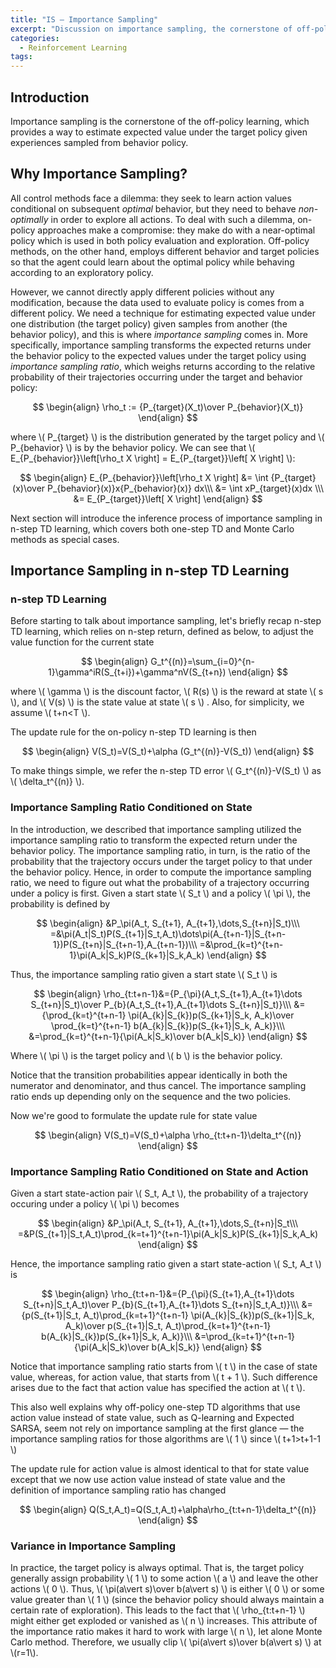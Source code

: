 ```yaml
---
title: "IS — Importance Sampling"
excerpt: "Discussion on importance sampling, the cornerstone of off-policy learning."
categories:
  - Reinforcement Learning
tags:
---
```


## Introduction

Importance sampling is the cornerstone of the off-policy learning, which provides a way to estimate expected value under the target policy given experiences sampled from behavior policy.

## Why Importance Sampling?

All control methods face a dilemma: they seek to learn action values conditional on subsequent *optimal* behavior, but they need to behave *non-optimally* in order to explore all actions. To deal with such a dilemma, on-policy approaches make a compromise: they make do with a near-optimal policy which is used in both policy evaluation and exploration. Off-policy methods, on the other hand, employs different behavior and target policies so that the agent could learn about the optimal policy while behaving according to an exploratory policy.

However, we cannot directly apply different policies without any modification, because the data used to evaluate policy is comes from a different policy. We need a technique for estimating expected value under one distribution (the target policy) given samples from another (the behavior policy), and this is where *importance sampling* comes in. More specifically, importance sampling transforms the expected returns under the behavior policy to the expected values under the target policy using *importance sampling ratio*, which weighs returns according to the relative probability of their trajectories occurring under the target and behavior policy:


$$
\begin{align}
\rho_t := {P_{target}(X_t)\over P_{behavior}(X_t)} 
\end{align}
$$


where \\( P_{target} \\) is the distribution generated by the target policy and \\( P_{behavior} \\) is by the behavior policy. We can see that \\( E_{P_{behavior}}\left[\rho_t X \right] = E_{P_{target}}\left[ X \right] \\):


$$
\begin{align}
E_{P_{behavior}}\left[\rho_t X \right] &= \int {P_{target}(x)\over P_{behavior}(x)}x{P_{behavior}(x)} dx\\\
&= \int xP_{target}(x)dx \\\
&= E_{P_{target}}\left[ X \right]
\end{align}
$$


Next section will introduce the inference process of importance sampling in n-step TD learning, which covers both one-step TD and Monte Carlo methods as special cases.

## Importance Sampling in n-step TD Learning

### n-step TD Learning 

Before starting to talk about importance sampling, let's briefly recap n-step TD learning, which relies on n-step return, defined as below, to adjust the value function for the current state

$$
\begin{align}
G_t^{(n)}=\sum_{i=0}^{n-1}\gamma^iR(S_{t+i})+\gamma^nV(S_{t+n})
\end{align}
$$

where \\( \gamma \\) is the discount factor, \\( R(s) \\) is the reward at state \\( s \\), and \\( V(s) \\) is the state value at state \\( s \\) . Also, for simplicity, we assume \\( t+n<T \\). 

The update rule for the on-policy n-step TD learning is then

$$
\begin{align}
V(S_t)=V(S_t)+\alpha (G_t^{(n)}-V(S_t))
\end{align}
$$

To make things simple, we refer the n-step TD error \\( G_t^{(n)}-V(S_t) \\) as \\( \delta_t^{(n)} \\).

### Importance Sampling Ratio Conditioned on State

In the introduction, we described that importance sampling utilized the importance sampling ratio to transform the expected return under the behavior policy. The importance sampling ratio, in turn, is the ratio of the probability that the trajectory occurs under the target policy to that under the behavior policy. Hence, in order to compute the importance sampling ratio, we need to figure out what the probability of a trajectory occurring under a policy is first. Given a start state \\( S_t \\) and a policy \\( \pi \\), the probability is defined by

$$
\begin{align}
&P_\pi(A_t, S_{t+1}, A_{t+1},\dots,S_{t+n}|S_t)\\\
=&\pi(A_t|S_t)P(S_{t+1}|S_t,A_t)\dots\pi(A_{t+n-1}|S_{t+n-1})P(S_{t+n}|S_{t+n-1},A_{t+n-1})\\\
=&\prod_{k=t}^{t+n-1}\pi(A_k|S_k)P(S_{k+1}|S_k,A_k)
\end{align}
$$

Thus, the importance sampling ratio given a start state \\( S_t \\) is

$$
\begin{align}
\rho_{t:t+n-1}&={P_{\pi}(A_t,S_{t+1},A_{t+1}\dots S_{t+n}|S_t)\over P_{b}(A_t,S_{t+1},A_{t+1}\dots S_{t+n}|S_t)}\\\
&={\prod_{k=t}^{t+n-1} \pi(A_{k}|S_{k})p(S_{k+1}|S_k, A_k)\over \prod_{k=t}^{t+n-1} b(A_{k}|S_{k})p(S_{k+1}|S_k, A_k)}\\\
&=\prod_{k=t}^{t+n-1}{\pi(A_k|S_k)\over b(A_k|S_k)}
\end{align}
$$

Where \\( \pi \\) is the target policy and \\( b \\) is the behavior policy.

Notice that the transition probabilities appear identically in both the numerator and denominator, and thus cancel. The importance sampling ratio ends up depending only on the sequence and the two policies.

Now we're good to formulate the update rule for state value

$$
\begin{align}
V(S_t)=V(S_t)+\alpha \rho_{t:t+n-1}\delta_t^{(n)}
\end{align}
$$


### Importance Sampling Ratio Conditioned on State and Action

Given a start state-action pair \\( S_t, A_t \\), the probability of a trajectory occuring under a policy \\( \pi \\) becomes

$$
\begin{align}
&P_\pi(A_t, S_{t+1}, A_{t+1},\dots,S_{t+n}|S_t\\\
=&P(S_{t+1}|S_t,A_t)\prod_{k=t+1}^{t+n-1}\pi(A_k|S_k)P(S_{k+1}|S_k,A_k)
\end{align}
$$

Hence, the importance sampling ratio given a start state-action \\( S_t, A_t \\) is

$$
\begin{align}
\rho_{t:t+n-1}&={P_{\pi}(S_{t+1},A_{t+1}\dots S_{t+n}|S_t,A_t)\over P_{b}(S_{t+1},A_{t+1}\dots S_{t+n}|S_t,A_t)}\\\
&={p(S_{t+1}|S_t, A_t)\prod_{k=t+1}^{t+n-1} \pi(A_{k}|S_{k})p(S_{k+1}|S_k, A_k)\over p(S_{t+1}|S_t, A_t)\prod_{k=t+1}^{t+n-1} b(A_{k}|S_{k})p(S_{k+1}|S_k, A_k)}\\\
&=\prod_{k=t+1}^{t+n-1}{\pi(A_k|S_k)\over b(A_k|S_k)}
\end{align}
$$

Notice that importance sampling ratio starts from \\( t \\) in the case of state value, whereas, for action value, that starts from \\( t + 1 \\). Such difference arises due to the fact that action value has specified the action at \\( t \\). 

This also well explains why off-policy one-step TD algorithms that use action value instead of state value, such as Q-learning and Expected SARSA, seem not rely on importance sampling at the first glance — the importance sampling ratios for those algorithms are \\( 1 \\) since \\( t+1>t+1-1 \\) 

The update rule for action value is almost identical to that for state value except that we now use action value instead of state value and the definition of importance sampling ratio has changed

$$
\begin{align}
Q(S_t,A_t)=Q(S_t,A_t)+\alpha\rho_{t:t+n-1}\delta_t^{(n)}
\end{align}
$$


### Variance in Importance Sampling

 In practice, the target policy is always optimal. That is, the target policy generally assign probability \\( 1 \\) to some action \\( a \\) and leave the other actions \\( 0 \\). Thus, \\( \pi(a\vert s)\over b(a\vert s) \\) is either \\( 0 \\) or some value greater than \\( 1 \\) (since the behavior policy should always maintain a certain rate of exploration). This leads to the fact that \\( \rho_{t:t+n-1} \\) might either get exploded or vanished as \\( n \\) increases. This attribute of the importance ratio makes it hard to work with large \\( n \\), let alone Monte Carlo method. Therefore, we usually clip \\( \pi(a\vert s)\over b(a\vert s) \\) at \\(r=1\\).